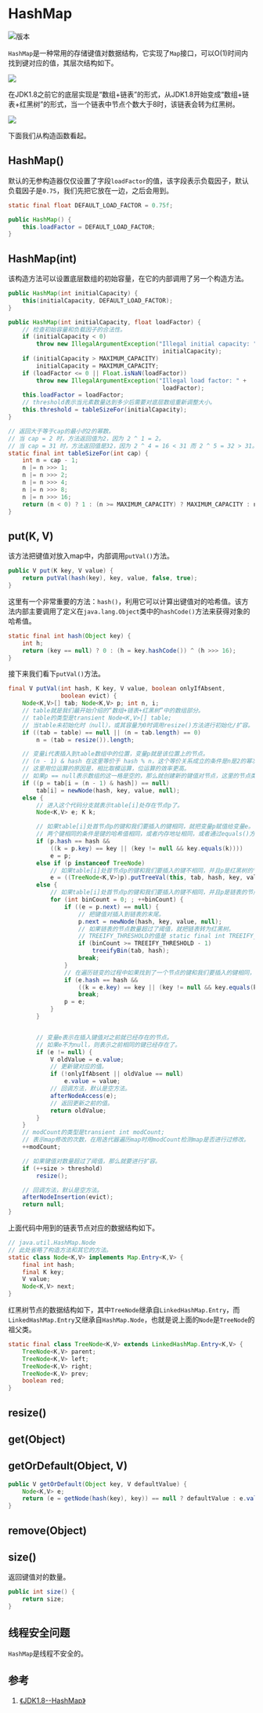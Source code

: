 # HashMap

![版本](https://img.shields.io/badge/java-10-red.svg)

`HashMap`是一种常用的存储键值对数据结构，它实现了`Map`接口，可以O(1)时间内找到键对应的值，其层次结构如下。

![](resources/hashmap_1.png)

在JDK1.8之前它的底层实现是“数组+链表”的形式，从JDK1.8开始变成“数组+链表+红黑树”的形式，当一个链表中节点个数大于8时，该链表会转为红黑树。

![](resources/hashmap_2.png)

下面我们从构造函数看起。

## HashMap()

默认的无参构造器仅仅设置了字段`loadFactor`的值，该字段表示负载因子，默认负载因子是`0.75`，我们先把它放在一边，之后会用到。

```java
static final float DEFAULT_LOAD_FACTOR = 0.75f;

public HashMap() {
    this.loadFactor = DEFAULT_LOAD_FACTOR;
}
```

## HashMap(int)

该构造方法可以设置底层数组的初始容量，在它的内部调用了另一个构造方法。

```java
public HashMap(int initialCapacity) {
    this(initialCapacity, DEFAULT_LOAD_FACTOR);
}

public HashMap(int initialCapacity, float loadFactor) {
    // 检查初始容量和负载因子的合法性。
    if (initialCapacity < 0)
        throw new IllegalArgumentException("Illegal initial capacity: " +
                                            initialCapacity);
    if (initialCapacity > MAXIMUM_CAPACITY)
        initialCapacity = MAXIMUM_CAPACITY;
    if (loadFactor <= 0 || Float.isNaN(loadFactor))
        throw new IllegalArgumentException("Illegal load factor: " +
                                            loadFactor);
    this.loadFactor = loadFactor;
    // threshold表示当元素数量达到多少后需要对底层数组重新调整大小。
    this.threshold = tableSizeFor(initialCapacity);
}

// 返回大于等于cap的最小的2的幂数。
// 当 cap = 2 时，方法返回值为2，因为 2 ^ 1 = 2。
// 当 cap = 31 时，方法返回值是32，因为 2 ^ 4 = 16 < 31 而 2 ^ 5 = 32 > 31。
static final int tableSizeFor(int cap) {
    int n = cap - 1;
    n |= n >>> 1;
    n |= n >>> 2;
    n |= n >>> 4;
    n |= n >>> 8;
    n |= n >>> 16;
    return (n < 0) ? 1 : (n >= MAXIMUM_CAPACITY) ? MAXIMUM_CAPACITY : n + 1;
}
```

## put(K, V)

该方法把键值对放入map中，内部调用`putVal()`方法。

```java
public V put(K key, V value) {
    return putVal(hash(key), key, value, false, true);
}
```

这里有一个非常重要的方法：`hash()`，利用它可以计算出键值对的哈希值。该方法内部主要调用了定义在`java.lang.Object`类中的`hashCode()`方法来获得对象的哈希值。

```java
static final int hash(Object key) {
    int h;
    return (key == null) ? 0 : (h = key.hashCode()) ^ (h >>> 16);
}
```

接下来我们看下`putVal()`方法。

```java
final V putVal(int hash, K key, V value, boolean onlyIfAbsent,
               boolean evict) {
    Node<K,V>[] tab; Node<K,V> p; int n, i;
    // table就是我们最开始介绍的“数组+链表+红黑树”中的数组部分。
    // table的类型是transient Node<K,V>[] table;
    // 当table未初始化时（null），或其容量为0时调用resize()方法进行初始化/扩容。
    if ((tab = table) == null || (n = tab.length) == 0)
        n = (tab = resize()).length;

    // 变量i代表插入到table数组中的位置，变量p就是该位置上的节点。
    // (n - 1) & hash 在这里等价于 hash % n，这个等价关系成立的条件是n是2的幂次，在HashMap的各个函数中都遵循这个要求，因此可以满足。
    // 这里用位运算的原因是，相比取模运算，位运算的效率更高。
    // 如果p == null表示数组的这一格是空的，那么就创建新的键值对节点，这里的节点类型是链表的节点，而不是红黑树的节点。
    if ((p = tab[i = (n - 1) & hash]) == null)
        tab[i] = newNode(hash, key, value, null);
    else {
        // 进入这个代码分支就表示table[i]处存在节点p了。
        Node<K,V> e; K k;

        // 如果table[i]处首节点p的键和我们要插入的键相同，就把变量p赋值给变量e。
        // 两个键相同的条件是键的哈希值相同，或者内存地址相同，或者通过equals()方法对比后相同。
        if (p.hash == hash &&
            ((k = p.key) == key || (key != null && key.equals(k))))
            e = p;
        else if (p instanceof TreeNode)
            // 如果table[i]处首节点p的键和我们要插入的键不相同，并且p是红黑树的节点类型，那么就把键值对插入到红黑树中。
            e = ((TreeNode<K,V>)p).putTreeVal(this, tab, hash, key, value);
        else {
            // 如果table[i]处首节点p的键和我们要插入的键不相同，并且p是链表的节点类型，那么就进入以下代码块。
            for (int binCount = 0; ; ++binCount) {
                if ((e = p.next) == null) {
                    // 把键值对插入到链表的末尾。
                    p.next = newNode(hash, key, value, null);
                    // 如果链表的节点数量超过了阈值，就把链表转为红黑树。
                    // TREEIFY_THRESHOLD的值是 static final int TREEIFY_THRESHOLD = 8;
                    if (binCount >= TREEIFY_THRESHOLD - 1)
                        treeifyBin(tab, hash);
                    break;
                }
                // 在遍历链变的过程中如果找到了一个节点的键和我们要插入的键相同，那么就中断循环。
                if (e.hash == hash &&
                    ((k = e.key) == key || (key != null && key.equals(k))))
                    break;
                p = e;
            }
        }


        // 变量e表示在插入键值对之前就已经存在的节点。
        // 如果e不为null，则表示之前相同的键已经存在了。
        if (e != null) {
            V oldValue = e.value;
            // 更新键对应的值。
            if (!onlyIfAbsent || oldValue == null)
                e.value = value;
            // 回调方法，默认是空方法。
            afterNodeAccess(e);
            // 返回更新之前的值。
            return oldValue;
        }
    }
    // modCount的类型是transient int modCount;
    // 表示map修改的次数，在用迭代器遍历map时用modCount检测map是否进行过修改。
    ++modCount;

    // 如果键值对数量超过了阈值，那么就要进行扩容。
    if (++size > threshold)
        resize();

    // 回调方法，默认是空方法。
    afterNodeInsertion(evict);
    return null;
}
```

上面代码中用到的链表节点对应的数据结构如下。

```java
// java.util.HashMap.Node
// 此处省略了构造方法和其它的方法。
static class Node<K,V> implements Map.Entry<K,V> {
    final int hash;
    final K key;
    V value;
    Node<K,V> next;
}
```

红黑树节点的数据结构如下，其中`TreeNode`继承自`LinkedHashMap.Entry`，而`LinkedHashMap.Entry`又继承自`HashMap.Node`，也就是说上面的`Node`是`TreeNode`的祖父类。

```java
static final class TreeNode<K,V> extends LinkedHashMap.Entry<K,V> {
    TreeNode<K,V> parent;
    TreeNode<K,V> left;
    TreeNode<K,V> right;
    TreeNode<K,V> prev;
    boolean red;
}
```

## resize()

## get(Object)

## getOrDefault(Object, V)

```java
public V getOrDefault(Object key, V defaultValue) {
    Node<K,V> e;
    return (e = getNode(hash(key), key)) == null ? defaultValue : e.value;
}
```

## remove(Object)

## size()

返回键值对的数量。

```java
public int size() {
    return size;
}
```

## 线程安全问题

`HashMap`是线程不安全的。

## 参考

1. [《JDK1.8--HashMap》](https://www.jianshu.com/p/3287cd3cec4b)
